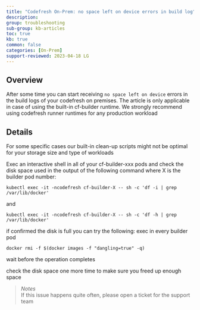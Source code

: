 ```yaml
---
title: "Codefresh On-Prem: no space left on device errors in build log"
description: 
group: troubleshooting
sub-group: kb-articles
toc: true
kb: true
common: false
categories: [On-Prem]
support-reviewed: 2023-04-18 LG
---
```


## Overview

After some time you can start receiving `no space left on device` errors in the build logs of your codefresh on premises. The article is only applicable in case of using the built-in cf-builder runtime. We strongly recommend using codefresh runner runtimes for any production workload

## Details

For some specific cases our built-in clean-up scripts might not be optimal for your storage size and type of workloads

Exec an interactive shell in all of your cf-builder-xxx pods and check the disk space used in the output of the following command where X is the builder pod number:

`kubectl exec -it -ncodefresh cf-builder-X -- sh -c 'df -i | grep /var/lib/docker'`

and

`kubectl exec -it -ncodefresh cf-builder-X -- sh -c 'df -h | grep /var/lib/docker'`

if confirmed the disk is full you can try the following: exec in every builder pod

`docker rmi -f $(docker images -f "dangling=true" -q)`  

wait before the operation completes

check the disk space one more time to make sure you freed up enough space

>_Notes_  
>If this issue happens quite often, please open a ticket for the support team
